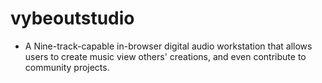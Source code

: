 # vybeoutstudio

* A Nine-track-capable in-browser digital audio workstation that allows users to create music view others' creations, and even contribute to community projects.